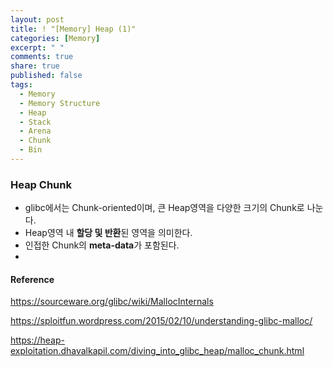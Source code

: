 ```yaml
---
layout: post
title: ! "[Memory] Heap (1)"
categories: [Memory]
excerpt: " "
comments: true
share: true
published: false
tags:
  - Memory
  - Memory Structure
  - Heap
  - Stack
  - Arena
  - Chunk
  - Bin
---
```




### Heap Chunk

- glibc에서는 Chunk-oriented이며, 큰 Heap영역을 다양한 크기의 Chunk로 나눈다.
- Heap영역 내 **할당 및 반환**된 영역을 의미한다. 
- 인접한 Chunk의 **meta-data**가 포함된다.
- 









#### Reference

https://sourceware.org/glibc/wiki/MallocInternals

https://sploitfun.wordpress.com/2015/02/10/understanding-glibc-malloc/

https://heap-exploitation.dhavalkapil.com/diving_into_glibc_heap/malloc_chunk.html